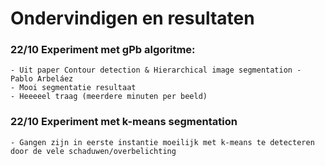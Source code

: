 # Ondervindigen en resultaten

### 22/10 Experiment met gPb algoritme:
    - Uit paper Contour detection & Hierarchical image segmentation - Pablo Arbeláez
    - Mooi segmentatie resultaat
    - Heeeeel traag (meerdere minuten per beeld)

### 22/10 Experiment met k-means segmentation
    - Gangen zijn in eerste instantie moeilijk met k-means te detecteren door de vele schaduwen/overbelichting